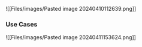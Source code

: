 ![[Files/images/Pasted image 20240410112639.png]]

### Use Cases 

![[Files/images/Pasted image 20240411153624.png]]

